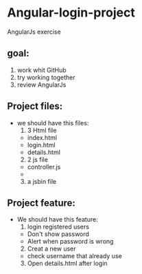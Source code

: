 Angular-login-project
=====================
AngularJs exercise 

goal:
--------------------
1. work whit GitHub
2. try working together
3. review AngularJs

Project files:
--------------------
* we should have this files:
  1. 3 Html file
    * index.html
    * login.html
    * details.html
  2. 2 js file
    * controller.js
    * 
  3. a jsbin file

Project feature:
--------------------
* We should have this feature:
  1. login registered users
    * Don't show password
    * Alert when password is wrong
  2. Creat a new user
    * check username that already use
  3. Open details.html after login
